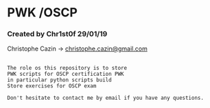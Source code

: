 # PWK /OSCP
### Created by Chr1st0f 29/01/19
Christophe Cazin -> christophe.cazin@gmail.com
##
    The role os this repository is to store
    PWK scripts for OSCP certification PWK
    in particular python scripts build 
    Store exercises for OSCP exam

    Don't hesitate to contact me by email if you have any questions.

